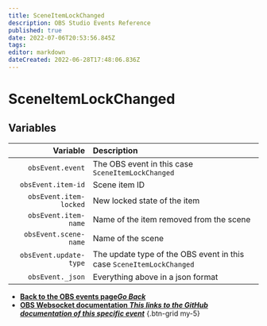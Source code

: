 ```yaml
---
title: SceneItemLockChanged
description: OBS Studio Events Reference
published: true
date: 2022-07-06T20:53:56.845Z
tags:
editor: markdown
dateCreated: 2022-06-28T17:48:06.836Z
---
```


# SceneItemLockChanged

## Variables

| Variable | Description |
|---------:|:------------|
| `obsEvent.event` | The OBS event in this case `SceneItemLockChanged`
| `obsEvent.item-id` | Scene item ID
| `obsEvent.item-locked` | New locked state of the item
| `obsEvent.item-name` | Name of the item removed from the scene
| `obsEvent.scene-name` | Name of the scene
| `obsEvent.update-type` | The update type of the OBS event in this case `SceneItemLockChanged`
| `obsEvent._json` | Everything above in a json format

- [<i class="mdi mdi-chevron-left"></i>**Back to the OBS events page*Go Back***](/en/Broadcasters/OBS/Events)
- [<i class="mdi mdi-github"></i> **OBS Websocket documentation *This links to the GitHub documentation of this specific event***](https://github.com/obsproject/obs-websocket/blob/4.x-current/docs/generated/protocol.md#sceneitemlockchanged)
{.btn-grid my-5}
